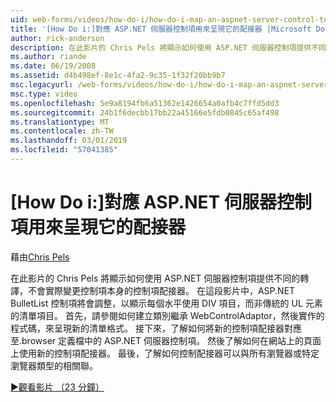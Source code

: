 ```yaml
---
uid: web-forms/videos/how-do-i/how-do-i-map-an-aspnet-server-control-to-the-adaptor-used-to-render-it
title: '[How Do i:]對應 ASP.NET 伺服器控制項用來呈現它的配接器 |Microsoft Docs'
author: rick-anderson
description: 在此影片的 Chris Pels 將顯示如何使用 ASP.NET 伺服器控制項提供不同的轉譯，不會實際變更 c 的控制項配接器...
ms.author: riande
ms.date: 06/19/2008
ms.assetid: d4b498ef-8e1c-4fa2-9c35-1f32f20bb9b7
msc.legacyurl: /web-forms/videos/how-do-i/how-do-i-map-an-aspnet-server-control-to-the-adaptor-used-to-render-it
msc.type: video
ms.openlocfilehash: 5e9a8194fb6a51362e1426654a0afb4c7ffd5dd3
ms.sourcegitcommit: 24b1f6decbb17bb22a45166e5fdb0845c65af498
ms.translationtype: MT
ms.contentlocale: zh-TW
ms.lasthandoff: 03/01/2019
ms.locfileid: "57041385"
---
```

<a name="how-do-i-map-an-aspnet-server-control-to-the-adaptor-used-to-render-it"></a>[How Do i:]對應 ASP.NET 伺服器控制項用來呈現它的配接器
====================
藉由[Chris Pels](https://twitter.com/chrispels)

在此影片的 Chris Pels 將顯示如何使用 ASP.NET 伺服器控制項提供不同的轉譯，不會實際變更控制項本身的控制項配接器。 在這段影片中，ASP.NET BulletList 控制項將會調整，以顯示每個水平使用 DIV 項目，而非傳統的 UL 元素的清單項目。 首先，請參閱如何建立類別繼承 WebControlAdaptor，然後實作的程式碼，來呈現新的清單格式。 接下來，了解如何將新的控制項配接器對應至.browser 定義檔中的 ASP.NET 伺服器控制項。 然後了解如何在網站上的頁面上使用新的控制項配接器。 最後，了解如何控制配接器可以與所有瀏覽器或特定瀏覽器類型的相關聯。

[&#9654;觀看影片 （23 分鐘）](https://channel9.msdn.com/Blogs/ASP-NET-Site-Videos/how-do-i-map-an-aspnet-server-control-to-the-adaptor-used-to-render-it)
